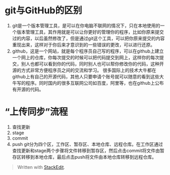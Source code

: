 ﻿# git与GitHub的区别
1. git是一个版本管理工具，是可以在你电脑不联网的情况下，只在本地使用的一个版本管理工具，其作用就是可以让你更好的管理你的程序，比如你原来提交过的内容，以后虽然修改了，但是通过git这个工具，可以把你原来提交的内容重现出来，这样对于你后来才意识到的一些错误的更改，可以进行还原。
2. github，这是一个网站，就是每个程序员自己写的程序，可以在github上建立一个网上的仓库，你每次提交的时候可以把代码提交到网上，这样你的每次提交，别人也都可以看到你的代码，同时别人也可以帮你修改你的代码，这种开源的方式非常方便程序员之间的交流和学习。 很多国际上的技术大牛都在github上有自己的开源代码，其他人只要申请个账号就可以随意的看到这些大牛写的程序。同时国内的很多互联网公司如百度，阿里等，也在github上公布有开源的代码。
#  “上传同步”流程
1. 查找更新
2. stage
3. commit
4. push
git分为四个区，工作区、暂存区、本地仓库、远程仓库。在工作区通过查找更新和stage两个步骤将文件转移到暂存区，然后点击commit将文件由暂存区转移到本地仓库，最后点击push将文件由本地仓库转移到远程仓库。




> Written with [StackEdit](https://stackedit.io/).

